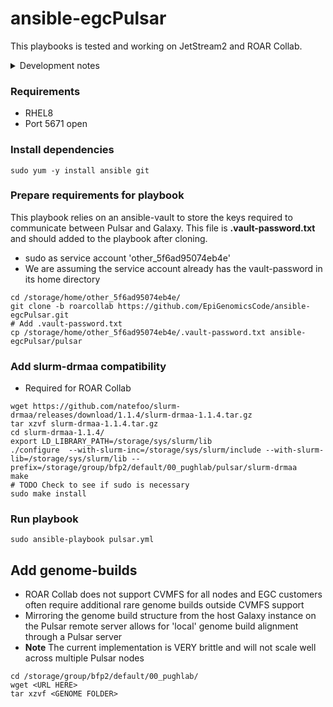 # ansible-egcPulsar

This playbooks is tested and working on JetStream2 and ROAR Collab.

<details>
<summary>Development notes</summary>
- This playbook assumes a ROAR Collab service account already exists on the system. If running this playbook for development purposes, this user will need to be added to the system before running the playbooks
- This playbook assumes the RC service account belongs to the bfp2_collab group. 


```
sudo adduser other_5f6ad95074eb4e
sudo groupadd bfp2_collab
sudo usermod -a -G bfp2_collab other_5f6ad95074eb4e
```
</details>

### Requirements
- RHEL8
- Port 5671 open

### Install dependencies
```
sudo yum -y install ansible git
```

### Prepare requirements for playbook
This playbook relies on an ansible-vault to store the keys required to communicate between Pulsar and Galaxy. This file is **.vault-password.txt** and should added to the playbook after cloning.

- sudo as service account 'other_5f6ad95074eb4e'
- We are assuming the service account already has the vault-password in its home directory

```
cd /storage/home/other_5f6ad95074eb4e/
git clone -b roarcollab https://github.com/EpiGenomicsCode/ansible-egcPulsar.git
# Add .vault-password.txt
cp /storage/home/other_5f6ad95074eb4e/.vault-password.txt ansible-egcPulsar/pulsar
```

### Add slurm-drmaa compatibility
- Required for ROAR Collab
```
wget https://github.com/natefoo/slurm-drmaa/releases/download/1.1.4/slurm-drmaa-1.1.4.tar.gz
tar xzvf slurm-drmaa-1.1.4.tar.gz
cd slurm-drmaa-1.1.4/
export LD_LIBRARY_PATH=/storage/sys/slurm/lib
./configure  --with-slurm-inc=/storage/sys/slurm/include --with-slurm-lib=/storage/sys/slurm/lib --prefix=/storage/group/bfp2/default/00_pughlab/pulsar/slurm-drmaa
make
# TODO Check to see if sudo is necessary
sudo make install
```

### Run playbook
```
sudo ansible-playbook pulsar.yml
```

## Add genome-builds
- ROAR Collab does not support CVMFS for all nodes and EGC customers often require additional rare genome builds outside CVMFS support
- Mirroring the genome build structure from the host Galaxy instance on the Pulsar remote server allows for 'local' genome build alignment through a Pulsar server
- **Note** The current implementation is VERY brittle and will not scale well across multiple Pulsar nodes

```
cd /storage/group/bfp2/default/00_pughlab/
wget <URL HERE>
tar xzvf <GENOME FOLDER>
```
